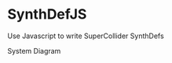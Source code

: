 # SynthDefJS
Use Javascript to write SuperCollider SynthDefs

System Diagram
[](docs/synthdefjs.svg)

